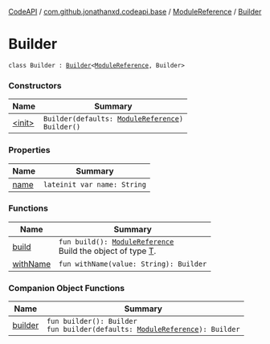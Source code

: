 [CodeAPI](../../../index.md) / [com.github.jonathanxd.codeapi.base](../../index.md) / [ModuleReference](../index.md) / [Builder](.)

# Builder

`class Builder : `[`Builder`](../../-named/-builder/index.md)`<`[`ModuleReference`](../index.md)`, Builder>`

### Constructors

| Name | Summary |
|---|---|
| [&lt;init&gt;](-init-.md) | `Builder(defaults: `[`ModuleReference`](../index.md)`)`<br>`Builder()` |

### Properties

| Name | Summary |
|---|---|
| [name](name.md) | `lateinit var name: String` |

### Functions

| Name | Summary |
|---|---|
| [build](build.md) | `fun build(): `[`ModuleReference`](../index.md)<br>Build the object of type [T](#). |
| [withName](with-name.md) | `fun withName(value: String): Builder` |

### Companion Object Functions

| Name | Summary |
|---|---|
| [builder](builder.md) | `fun builder(): Builder`<br>`fun builder(defaults: `[`ModuleReference`](../index.md)`): Builder` |
